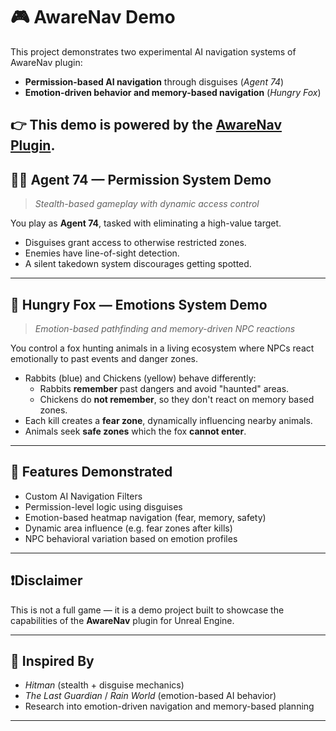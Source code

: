 # 🎮 AwareNav Demo

This project demonstrates two experimental AI navigation systems of AwareNav plugin:
- **Permission-based AI navigation** through disguises (*Agent 74*)
- **Emotion-driven behavior and memory-based navigation** (*Hungry Fox*)

👉 This demo is powered by the [AwareNav Plugin](https://github.com/eduardzakaryan90/AwareNav).
---

## 🕵️‍♂️ Agent 74 — Permission System Demo

> *Stealth-based gameplay with dynamic access control*

You play as **Agent 74**, tasked with eliminating a high-value target.

- Disguises grant access to otherwise restricted zones.
- Enemies have line-of-sight detection.
- A silent takedown system discourages getting spotted.

---

## 🦊 Hungry Fox — Emotions System Demo

> *Emotion-based pathfinding and memory-driven NPC reactions*

You control a fox hunting animals in a living ecosystem where NPCs react emotionally to past events and danger zones.

- Rabbits (blue) and Chickens (yellow) behave differently:
  - Rabbits **remember** past dangers and avoid "haunted" areas.
  - Chickens do **not remember**, so they don't react on memory based zones.
- Each kill creates a **fear zone**, dynamically influencing nearby animals.
- Animals seek **safe zones** which the fox **cannot enter**.

---

## 🔧 Features Demonstrated

- Custom AI Navigation Filters
- Permission-level logic using disguises
- Emotion-based heatmap navigation (fear, memory, safety)
- Dynamic area influence (e.g. fear zones after kills)
- NPC behavioral variation based on emotion profiles

---

## ❗Disclaimer

This is not a full game — it is a demo project built to showcase the capabilities of the **AwareNav** plugin for Unreal Engine.

---

## 🧠 Inspired By

- *Hitman* (stealth + disguise mechanics)
- *The Last Guardian* / *Rain World* (emotion-based AI behavior)
- Research into emotion-driven navigation and memory-based planning

---
